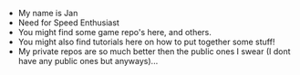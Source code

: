 - My name is Jan
- Need for Speed Enthusiast
- You might find some game repo's here, and others. 
- You might also find tutorials here on how to put together some stuff!
- My private repos are so much better then the public ones I swear (I dont have any public ones but anyways)...
